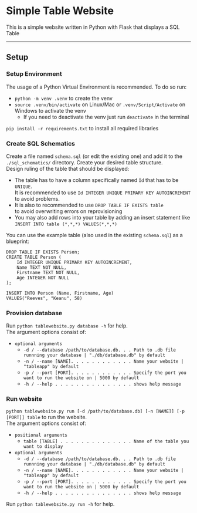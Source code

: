 # Simple Table Website

This is a simple website written in Python with Flask that displays a SQL Table

---

## Setup

### Setup Environment

The usage of a Python Virtual Environment is recommended. To do so run:
- `python -m venv .venv`  to create the venv
- `source .venv/bin/activate`  on Linux/Mac or `.venv/Script/Activate` on Windows to activate the venv
    - If you need to deactivate the venv just run `deactivate` in the terminal

`pip install -r requirements.txt` to install all required libraries

### Create SQL Schematics

Create a file named `schema.sql` (or edit the existing one) and add it to the `./sql_schematics/` directory. Create your desired table structure.  
Design ruling of the table that should be displayed:  
- The table has to have a column specifically named `Id` that has to be `UNIQUE`.  
It is recommended to use `Id INTEGER UNIQUE PRIMARY KEY AUTOINCREMENT` to avoid problems.  
- It is also to recommended to use `DROP TABLE IF EXISTS table`  
to avoid overwriting errors on reprovisioning  
- You may also add rows into your table by adding an insert statement like `INSERT INTO table (*,*,*) VALUES(*,*,*)`  

You can use the example table (also used in the existing `schema.sql`) as a blueprint: 
```
DROP TABLE IF EXISTS Person;
CREATE TABLE Person (
    Id INTEGER UNIQUE PRIMARY KEY AUTOINCREMENT,
    Name TEXT NOT NULL,
    Firstname TEXT NOT NULL,
    Age INTEGER NOT NULL
);

INSERT INTO Person (Name, Firstname, Age)
VALUES("Reeves", "Keanu", 58)
```
### Provision database

Run `python tablewebsite.py database -h` for help.  
The argument options consist of:
- `optional arguments`
    - `-d / --database /path/to/database.db. . . Path to .db file runnning your database | "./db/database.db" by default`
    - `-n / --name [NAME]. . . . . . . . . . . . Name your website | "tableapp" by default`
    - `-p / --port [PORT]. . . . . . . . . . . . Specify the port you want to run the website on | 5000 by default`
    - `-h / --help . . . . . . . . . . . . . . . shows help message`

### Run website
`python tablewebsite.py run [-d /path/to/database.db] [-n [NAME]] [-p [PORT]] table` to run the website.  
The argument options consist of:
- `positional arguments`
    - `table [TABLE] . . . . . . . . . . . . . . Name of the table you want to display`
- `optional arguments`
    - `-d / --database /path/to/database.db. . . Path to .db file runnning your database | "./db/database.db" by default`
    - `-n / --name [NAME]. . . . . . . . . . . . Name your website | "tableapp" by default`
    - `-p / --port [PORT]. . . . . . . . . . . . Specify the port you want to run the website on | 5000 by default`
    - `-h / --help . . . . . . . . . . . . . . . shows help message`

Run `python tablewebsite.py run -h` for help.  

